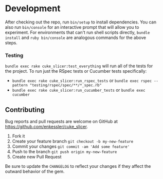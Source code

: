 # Development

After checking out the repo, run `bin/setup` to install dependencies. You can also run `bin/console` for an 
interactive prompt that will allow you to experiment. For environments that can't run shell scripts directly, 
`bundle install` and `ruby bin/console` are analogous commands for the above steps.


### Testing

`bundle exec rake cuke_slicer:test_everything` will run all of the tests for the project. To run just the RSpec tests 
or Cucumber tests specifically:
 - `bundle exec rake cuke_slicer:run_rspec_tests` or
   `bundle exec rspec --pattern "testing/rspec/spec/**/*_spec.rb"`
 - `bundle exec rake cuke_slicer:run_cucumber_tests` or
   `bundle exec cucumber`


## Contributing

Bug reports and pull requests are welcome on GitHub at https://github.com/enkessler/cuke_slicer.

1. Fork it
2. Create your feature branch
   `git checkout -b my-new-feature`
3. Commit your changes
   `git commit -am 'Add some feature'`
4. Push to the branch
   `git push origin my-new-feature`
5. Create new Pull Request

Be sure to update the `CHANGELOG` to reflect your changes if they affect the outward behavior of the gem.

